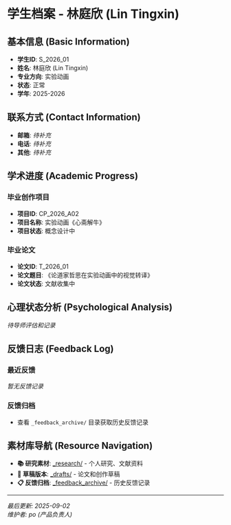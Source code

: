 # 学生档案 - 林庭欣 (Lin Tingxin)

## 基本信息 (Basic Information)

- **学生ID**: S_2026_01
- **姓名**: 林庭欣 (Lin Tingxin)
- **专业方向**: 实验动画
- **状态**: 正常
- **学年**: 2025-2026

## 联系方式 (Contact Information)

- **邮箱**: *待补充*
- **电话**: *待补充*
- **其他**: *待补充*

## 学术进度 (Academic Progress)

### 毕业创作项目
- **项目ID**: CP_2026_A02
- **项目名称**: 实验动画《心斋解牛》
- **项目状态**: 概念设计中

### 毕业论文
- **论文ID**: T_2026_01
- **论文题目**: 《论道家哲思在实验动画中的视觉转译》
- **论文状态**: 文献收集中

## 心理状态分析 (Psychological Analysis)

*待导师评估和记录*

## 反馈日志 (Feedback Log)

### 最近反馈
*暂无反馈记录*

### 反馈归档
- 查看 `_feedback_archive/` 目录获取历史反馈记录

## 素材库导航 (Resource Navigation)

- **📚 研究素材**: [_research/](./_research/) - 个人研究、文献资料
- **📝 草稿版本**: [_drafts/](./_drafts/) - 论文和创作草稿
- **📋 反馈归档**: [_feedback_archive/](./_feedback_archive/) - 历史反馈记录

---

*最后更新: 2025-09-02*  
*维护者: po (产品负责人)*
